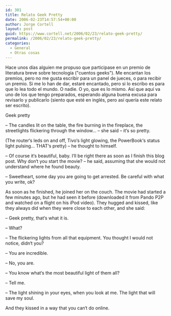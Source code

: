```yaml
---
id: 301
title: Relato Geek Pretty
date: 2006-02-23T14:57:54+00:00
author: Jorge Cortell
layout: post
guid: https://www.cortell.net/2006/02/23/relato-geek-pretty/
permalink: /2006/02/23/relato-geek-pretty/
categories:
  - General
  - Otras cosas
---
```

Hace unos dí­as alguien me propuso que participase en un premio de literatura breve sobre tecnologí­a ("cuentos geeks"). Me encantan los premios, pero no me gusta escribir para un panel de jueces, o para recibir un premio. Si me lo han de dar, estaré encantado, pero si lo escribo es para que lo lea todo el mundo. O nadie. O yo, que es lo mismo. Así­ que aquí­ va uno de los que tengo preparados, esperando alguna buena excusa para revisarlo y publicarlo (siento que esté en inglés, pero así­ querí­a este relato ser escrito).

Geek pretty

– The candles lit on the table, the fire burning in the fireplace, the streetlights flickering through the window... – she said – it‘s so pretty.

(The router‘s leds on and off, Tivo‘s light glowing, the PowerBook‘s status light pulsing... THAT‘s pretty) – he thought to himself.

– Of course it‘s beautiful, baby. I‘ll be right there as soon as I finish this blog post. Why don‘t you start the movie? – he said, assuming that she would not understand where he found beauty.

– Sweetheart, some day you are going to get arrested. Be careful with what you write, ok?

As soon as he finished, he joined her on the couch. The movie had started a few minutes ago, but he had seen it before (downloaded it from Pando P2P and watched on a flight on his iPod video). They hugged and kissed, like they always did when they were close to each other, and she said:

– Geek pretty, that‘s what it is.

– What?

– The flickering lights from all that equipment. You thought I would not notice, didn‘t you?

– You are incredible.

– No, you are.

– You know what‘s the most beautiful light of them all?

– Tell me.

– The light shining in your eyes, when you look at me. The light that will save my soul.

And they kissed in a way that you can‘t do online.